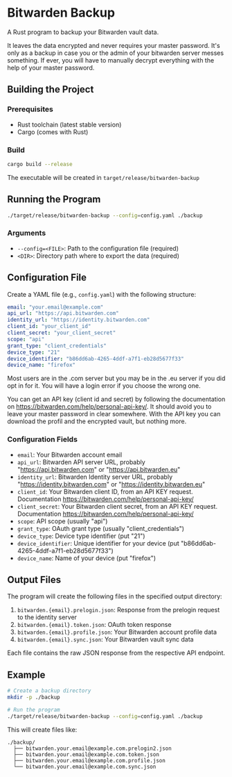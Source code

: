 # Bitwarden Backup

A Rust program to backup your Bitwarden vault data. 

It leaves the data encrypted and never requires your master password. It's only as a backup in case you or the admin of your bitwarden server messes something. If ever, you will have to manually decrypt everything with the help of your master password.

## Building the Project

### Prerequisites

- Rust toolchain (latest stable version)
- Cargo (comes with Rust)

### Build

```bash
cargo build --release
```

The executable will be created in `target/release/bitwarden-backup`

## Running the Program

```bash
./target/release/bitwarden-backup --config=config.yaml ./backup
```

### Arguments

- `--config=<FILE>`: Path to the configuration file (required)
- `<DIR>`: Directory path where to export the data (required)

## Configuration File

Create a YAML file (e.g., `config.yaml`) with the following structure:

```yaml
email: "your.email@example.com"
api_url: "https://api.bitwarden.com"
identity_url: "https://identity.bitwarden.com"
client_id: "your_client_id"
client_secret: "your_client_secret"
scope: "api"
grant_type: "client_credentials"
device_type: "21"
device_identifier: "b86dd6ab-4265-4ddf-a7f1-eb28d5677f33"
device_name: "firefox"
```

Most users are in the .com server but you may be in the .eu server if you did opt in for it. You will have a login error if you choose the wrong one.

You can get an API key (client id and secret) by following the documentation on https://bitwarden.com/help/personal-api-key/. It should avoid you to leave your master password in clear somewhere. With the API key you can download the profil and the encrypted vault, but nothing more. 

### Configuration Fields

- `email`: Your Bitwarden account email
- `api_url`: Bitwarden API server URL, probably "https://api.bitwarden.com" or "https://api.bitwarden.eu"
- `identity_url`: Bitwarden Identity server URL, probably "https://identity.bitwarden.com" or "https://identity.bitwarden.eu"
- `client_id`: Your Bitwarden client ID, from an API KEY request. Documentation https://bitwarden.com/help/personal-api-key/
- `client_secret`: Your Bitwarden client secret, from an API KEY request. Documentation https://bitwarden.com/help/personal-api-key/
- `scope`: API scope (usually "api")
- `grant_type`: OAuth grant type (usually "client_credentials")
- `device_type`: Device type identifier (put "21")
- `device_identifier`: Unique identifier for your device (put "b86dd6ab-4265-4ddf-a7f1-eb28d5677f33")
- `device_name`: Name of your device (put "firefox")


## Output Files

The program will create the following files in the specified output directory:

1. `bitwarden.{email}.prelogin.json`: Response from the prelogin request to the identity server
2. `bitwarden.{email}.token.json`: OAuth token response
3. `bitwarden.{email}.profile.json`: Your Bitwarden account profile data
4. `bitwarden.{email}.sync.json`: Your Bitwarden vault sync data

Each file contains the raw JSON response from the respective API endpoint.

## Example

```bash
# Create a backup directory
mkdir -p ./backup

# Run the program
./target/release/bitwarden-backup --config=config.yaml ./backup
```

This will create files like:
```
./backup/
  ├── bitwarden.your.email@example.com.prelogin2.json
  ├── bitwarden.your.email@example.com.token.json
  ├── bitwarden.your.email@example.com.profile.json
  └── bitwarden.your.email@example.com.sync.json
```
